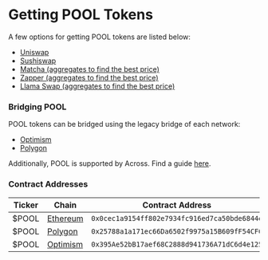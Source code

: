 # Getting POOL Tokens

A few options for getting POOL tokens are listed below:&#x20;

* [Uniswap](https://app.uniswap.org/#/swap?inputCurrency=eth\&outputCurrency=0x0cec1a9154ff802e7934fc916ed7ca50bde6844e)
* [Sushiswap](https://app.sushi.com/swap)
* [Matcha (aggregates to find the best price) ](https://matcha.xyz/markets/1/0x0cec1a9154ff802e7934fc916ed7ca50bde6844e/0xa0b86991c6218b36c1d19d4a2e9eb0ce3606eb48)
* [Zapper (aggregates to find the best price)](https://zapper.fi/token/polygon/0x25788a1a171ec66da6502f9975a15b609ff54cf6/POOL)
* [Llama Swap  (aggregates to find the best price)](https://swap.defillama.com)

### Bridging POOL

POOL tokens can be bridged using the legacy bridge of each network:

* [Optimism](https://app.optimism.io/bridge/deposit)
* [Polygon](https://wallet.polygon.technology/polygon/bridge/deposit)

Additionally, POOL is supported by Across. Find a guide [here](../guides/bridging-pool-with-across.md).

### Contract Addresses

<table><thead><tr><th width="150">Ticker</th><th>Chain</th><th width="450.2">Contract Address</th></tr></thead><tbody><tr><td>$POOL</td><td><a href="https://etherscan.io/token/0x0cec1a9154ff802e7934fc916ed7ca50bde6844e">Ethereum</a></td><td><code>0x0cec1a9154ff802e7934fc916ed7ca50bde6844e</code></td></tr><tr><td>$POOL</td><td><a href="https://polygonscan.com/token/0x25788a1a171ec66Da6502f9975a15B609fF54CF6">Polygon</a></td><td><code>0x25788a1a171ec66Da6502f9975a15B609fF54CF6</code></td></tr><tr><td>$POOL</td><td><a href="https://optimistic.etherscan.io/token/0x395ae52bb17aef68c2888d941736a71dc6d4e125">Optimism</a></td><td><code>0x395Ae52bB17aef68C2888d941736A71dC6d4e125</code></td></tr></tbody></table>
